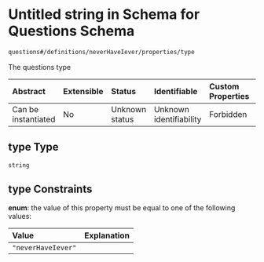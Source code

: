 # Untitled string in Schema for Questions Schema

```txt
questions#/definitions/neverHaveIever/properties/type
```

The questions type

| Abstract            | Extensible | Status         | Identifiable            | Custom Properties | Additional Properties | Access Restrictions | Defined In                                                                    |
| :------------------ | :--------- | :------------- | :---------------------- | :---------------- | :-------------------- | :------------------ | :---------------------------------------------------------------------------- |
| Can be instantiated | No         | Unknown status | Unknown identifiability | Forbidden         | Allowed               | none                | [questions.schema.json*](../out/questions.schema.json "open original schema") |

## type Type

`string`

## type Constraints

**enum**: the value of this property must be equal to one of the following values:

| Value              | Explanation |
| :----------------- | :---------- |
| `"neverHaveIever"` |             |
